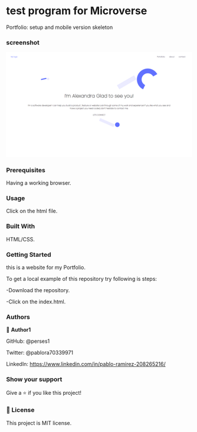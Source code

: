 # test program for Microverse
Portfolio: setup and mobile version skeleton
### screenshot

![Alt text](app_screenshot.png)
### Prerequisites

Having a working browser.

### Usage

Click on the html file.

### Built With

HTML/CSS.

### Getting Started

this is a website for my Portfolio.

To get a local example of this repository try following is steps:

-Download the repository.

-Click on the index.html.

### Authors

👤 **Author1**

GitHub: @perses1

Twitter: @pablora70339971

LinkedIn: https://www.linkedin.com/in/pablo-ramirez-208265216/

### Show your support

Give a ⭐️ if you like this project!

### 📝 License
This project is MIT license.
